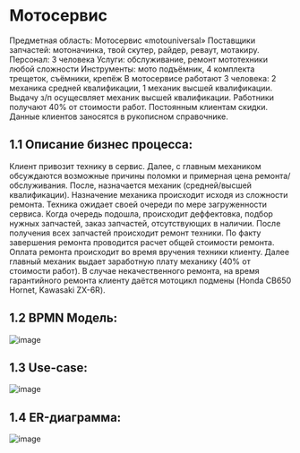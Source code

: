 # Мотосервис
Предметная область: Мотосервис «motouniversal»
Поставщики запчастей: мотоначинка, твой скутер, райдер, реваут, мотакиру.
Персонал: 3 человека
Услуги: обслуживание, ремонт мототехники любой сложности
Инструменты: мото подъёмник, 4 комплекта трещеток, съёмники,  крепёж
В мотосервисе работают 3 человека: 2 механика средней квалификации, 1 механик высшей квалификации. Выдачу з/п осущесвляет механик высшей квалификации. Работники получают 40% от стоимости работ.
Постоянным клиентам скидки. Данные клиентов заносятся в рукописном справочнике.

## 1.1 Описание бизнес процесса:
Клиент привозит технику в сервис. Далее, с главным механиком обсуждаются возможные причины поломки и примерная цена ремонта/обслуживания. После, назначается механик (средней/высшей квалификации). Назначение механика происходит исходя из сложности ремонта. Техника ожидает своей очереди по мере загруженности сервиса. Когда очередь подошла, происходит деффектовка, подбор нужных запчастей, заказ запчастей, отсутствующих в наличии. После получения всех запчастей происходит ремонт техники. По факту завершения ремонта проводится расчет общей стоимости ремонта. Оплата ремонта происходит во время вручения техники клиенту. Далее главный механик выдает заработную плату механику (40% от стоимости работ). В случае некачественного ремонта, на время гарантийного ремонта клиенту даётся мотоцикл подмены (Honda CB650 Hornet, Kawasaki ZX-6R).

## 1.2 BPMN Модель:
![image](https://user-images.githubusercontent.com/107140869/201202993-a6214c2a-74be-45ab-a100-4a1cd2f4d2b3.png)

## 1.3 Use-case:
![image](https://user-images.githubusercontent.com/107140869/201204951-913c90e8-c35a-4962-86ab-90f528bfb327.png)

## 1.4 ER-диаграмма:
![image](https://user-images.githubusercontent.com/107140869/201269683-b0f41097-6070-4afc-bc52-65a8f403cea0.png)


